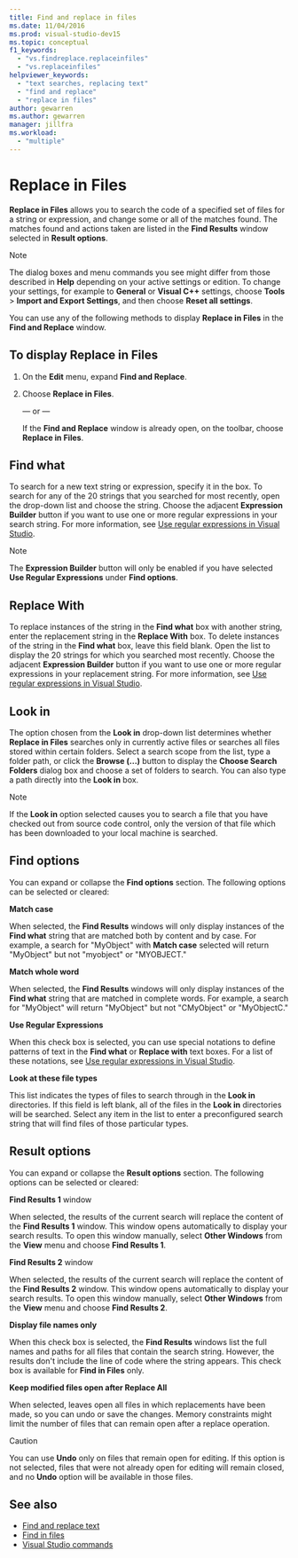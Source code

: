 ```yaml
---
title: Find and replace in files
ms.date: 11/04/2016
ms.prod: visual-studio-dev15
ms.topic: conceptual
f1_keywords:
  - "vs.findreplace.replaceinfiles"
  - "vs.replaceinfiles"
helpviewer_keywords:
  - "text searches, replacing text"
  - "find and replace"
  - "replace in files"
author: gewarren
ms.author: gewarren
manager: jillfra
ms.workload:
  - "multiple"
---
```

# Replace in Files

**Replace in Files** allows you to search the code of a specified set of files for a string or expression, and change some or all of the matches found. The matches found and actions taken are listed in the **Find Results** window selected in **Result options**.

> [!NOTE]
> The dialog boxes and menu commands you see might differ from those described in **Help** depending on your active settings or edition. To change your settings, for example to **General** or **Visual C++** settings, choose **Tools** > **Import and Export Settings**, and then choose **Reset all settings**.

You can use any of the following methods to display **Replace in Files** in the **Find and Replace** window.

## To display Replace in Files

1. On the **Edit** menu, expand **Find and Replace**.

2. Choose **Replace in Files**.

   — or —

   If the **Find and Replace** window is already open, on the toolbar, choose **Replace in Files**.

## Find what

To search for a new text string or expression, specify it in the box. To search for any of the 20 strings that you searched for most recently, open the drop-down list and choose the string. Choose the adjacent **Expression Builder** button if you want to use one or more regular expressions in your search string. For more information, see [Use regular expressions in Visual Studio](../ide/using-regular-expressions-in-visual-studio.md).

> [!NOTE]
> The **Expression Builder** button will only be enabled if you have selected **Use Regular Expressions** under **Find options**.

## Replace With

To replace instances of the string in the **Find what** box with another string, enter the replacement string in the **Replace With** box. To delete instances of the string in the **Find what** box, leave this field blank. Open the list to display the 20 strings for which you searched most recently. Choose the adjacent **Expression Builder** button if you want to use one or more regular expressions in your replacement string. For more information, see [Use regular expressions in Visual Studio](../ide/using-regular-expressions-in-visual-studio.md).

## Look in

The option chosen from the **Look in** drop-down list determines whether **Replace in Files** searches only in currently active files or searches all files stored within certain folders. Select a search scope from the list, type a folder path, or click the **Browse (...)** button to display the **Choose Search Folders** dialog box and choose a set of folders to search. You can also type a path directly into the **Look in** box.

> [!NOTE]
> If the **Look in** option selected causes you to search a file that you have checked out from source code control, only the version of that file which has been downloaded to your local machine is searched.

## Find options

You can expand or collapse the **Find options** section. The following options can be selected or cleared:

**Match case**

When selected, the **Find Results** windows will only display instances of the **Find what** string that are matched both by content and by case. For example, a search for "MyObject" with **Match case** selected will return "MyObject" but not "myobject" or "MYOBJECT."

**Match whole word**

When selected, the **Find Results** windows will only display instances of the **Find what** string that are matched in complete words. For example, a search for "MyObject" will return "MyObject" but not "CMyObject" or "MyObjectC."

**Use Regular Expressions**

When this check box is selected, you can use special notations to define patterns of text in the **Find what** or **Replace with** text boxes. For a list of these notations, see [Use regular expressions in Visual Studio](../ide/using-regular-expressions-in-visual-studio.md).

**Look at these file types**

This list indicates the types of files to search through in the **Look in** directories. If this field is left blank, all of the files in the **Look in** directories will be searched. Select any item in the list to enter a preconfigured search string that will find files of those particular types.

## Result options

You can expand or collapse the **Result options** section. The following options can be selected or cleared:

**Find Results 1** window

When selected, the results of the current search will replace the content of the **Find Results 1** window. This window opens automatically to display your search results. To open this window manually, select **Other Windows** from the **View** menu and choose **Find Results 1**.

**Find Results 2** window

When selected, the results of the current search will replace the content of the **Find Results 2** window. This window opens automatically to display your search results. To open this window manually, select **Other Windows** from the **View** menu and choose **Find Results 2**.

**Display file names only**

When this check box is selected, the **Find Results** windows list the full names and paths for all files that contain the search string. However, the results don't include the line of code where the string appears. This check box is available for **Find in Files** only.

**Keep modified files open after Replace All**

When selected, leaves open all files in which replacements have been made, so you can undo or save the changes. Memory constraints might limit the number of files that can remain open after a replace operation.

> [!CAUTION]
> You can use **Undo** only on files that remain open for editing. If this option is not selected, files that were not already open for editing will remain closed, and no **Undo** option will be available in those files.

## See also

- [Find and replace text](../ide/finding-and-replacing-text.md)
- [Find in files](../ide/find-in-files.md)
- [Visual Studio commands](../ide/reference/visual-studio-commands.md)
